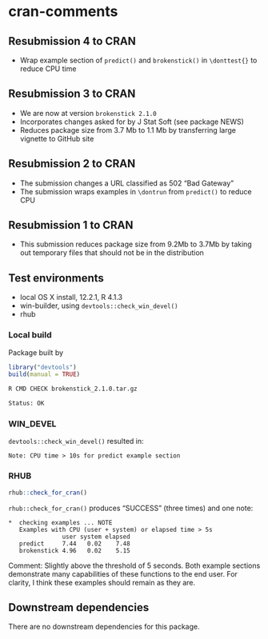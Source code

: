 cran-comments
================

## Resubmission 4 to CRAN

-   Wrap example section of `predict()` and `brokenstick()` in
    `\donttest{}` to reduce CPU time

## Resubmission 3 to CRAN

-   We are now at version `brokenstick 2.1.0`
-   Incorporates changes asked for by J Stat Soft (see package NEWS)
-   Reduces package size from 3.7 Mb to 1.1 Mb by transferring large
    vignette to GitHub site

## Resubmission 2 to CRAN

-   The submission changes a URL classified as 502 “Bad Gateway”
-   The submission wraps examples in `\dontrun` from `predict()` to
    reduce CPU

## Resubmission 1 to CRAN

-   This submission reduces package size from 9.2Mb to 3.7Mb by taking
    out temporary files that should not be in the distribution

## Test environments

-   local OS X install, 12.2.1, R 4.1.3
-   win-builder, using `devtools::check_win_devel()`
-   rhub

### Local build

Package built by

``` r
library("devtools")
build(manual = TRUE)
```

``` bash
R CMD CHECK brokenstick_2.1.0.tar.gz

Status: OK
```

### WIN_DEVEL

`devtools::check_win_devel()` resulted in:

    Note: CPU time > 10s for predict example section

### RHUB

``` r
rhub::check_for_cran()
```

`rhub::check_for_cran()` produces “SUCCESS” (three times) and one note:

    *  checking examples ... NOTE
       Examples with CPU (user + system) or elapsed time > 5s
                   user system elapsed
       predict     7.44   0.02    7.48
       brokenstick 4.96   0.02    5.15

Comment: Slightly above the threshold of 5 seconds. Both example
sections demonstrate many capabilities of these functions to the end
user. For clarity, I think these examples should remain as they are.

## Downstream dependencies

There are no downstream dependencies for this package.

